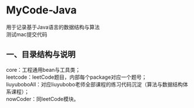 # MyCode-Java
用于记录基于Java语言的数据结构与算法<br>
测试mac提交代码

## 一、目录结构与说明
core：工程通用bean与工具类；<br>
leetcode：leetCode题目，内部每个package对应一个题号；<br>
liuyuboboAll：对应liuyubobo老师全部课程的练习代码沉淀（算法与数据结构体系课程）；<br>
nowCoder：同leetCode模块。
